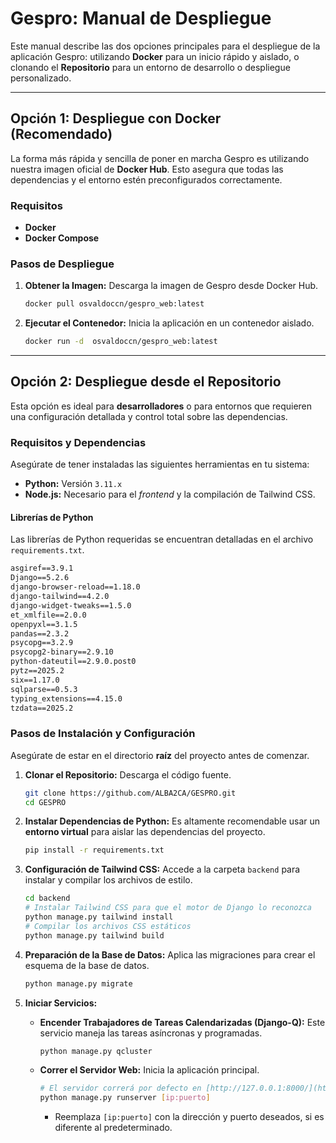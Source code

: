# Gespro: Manual de Despliegue

Este manual describe las dos opciones principales para el despliegue de la aplicación Gespro: utilizando **Docker** para un inicio rápido y aislado, o clonando el **Repositorio** para un entorno de desarrollo o despliegue personalizado.

---

## Opción 1: Despliegue con Docker (Recomendado)

La forma más rápida y sencilla de poner en marcha Gespro es utilizando nuestra imagen oficial de **Docker Hub**. Esto asegura que todas las dependencias y el entorno estén preconfigurados correctamente.

### Requisitos

- **Docker** 
- **Docker Compose**

### Pasos de Despliegue

1.  **Obtener la Imagen:** Descarga la imagen de Gespro desde Docker Hub.

    ```bash
    docker pull osvaldoccn/gespro_web:latest 
    ```

2.  **Ejecutar el Contenedor:** Inicia la aplicación en un contenedor aislado.

    ```bash
    docker run -d  osvaldoccn/gespro_web:latest
    ```

---

## Opción 2: Despliegue desde el Repositorio

Esta opción es ideal para **desarrolladores** o para entornos que requieren una configuración detallada y control total sobre las dependencias.

###  Requisitos y Dependencias

Asegúrate de tener instaladas las siguientes herramientas en tu sistema:

* **Python:** Versión `3.11.x`
* **Node.js:** Necesario para el *frontend* y la compilación de Tailwind CSS.

#### Librerías de Python

Las librerías de Python requeridas se encuentran detalladas en el archivo `requirements.txt`.

```txt
asgiref==3.9.1
Django==5.2.6
django-browser-reload==1.18.0
django-tailwind==4.2.0
django-widget-tweaks==1.5.0
et_xmlfile==2.0.0
openpyxl==3.1.5
pandas==2.3.2
psycopg==3.2.9
psycopg2-binary==2.9.10
python-dateutil==2.9.0.post0
pytz==2025.2
six==1.17.0
sqlparse==0.5.3
typing_extensions==4.15.0
tzdata==2025.2 
```

### Pasos de Instalación y Configuración

Asegúrate de estar en el directorio **raíz** del proyecto antes de comenzar.

1.  **Clonar el Repositorio:** Descarga el código fuente.

    ```bash
    git clone https://github.com/ALBA2CA/GESPRO.git 
    cd GESPRO
    ```

2.  **Instalar Dependencias de Python:** Es altamente recomendable usar un **entorno virtual** para aislar las dependencias del proyecto.
    ```bash
    pip install -r requirements.txt
    ```

3.  **Configuración de Tailwind CSS:** Accede a la carpeta `backend` para instalar y compilar los archivos de estilo.

    ```bash
    cd backend
    # Instalar Tailwind CSS para que el motor de Django lo reconozca
    python manage.py tailwind install
    # Compilar los archivos CSS estáticos
    python manage.py tailwind build
    ```

4.  **Preparación de la Base de Datos:** Aplica las migraciones para crear el esquema de la base de datos.
    ```bash
    python manage.py migrate
    ```

5.  **Iniciar Servicios:**

    * **Encender Trabajadores de Tareas Calendarizadas (Django-Q):** Este servicio maneja las tareas asíncronas y programadas.

        ```bash
        python manage.py qcluster
        ```

    * **Correr el Servidor Web:** Inicia la aplicación principal.

        ```bash
        # El servidor correrá por defecto en [http://127.0.0.1:8000/](http://127.0.0.1:8000/)
        python manage.py runserver [ip:puerto]
        ```
        * Reemplaza `[ip:puerto]` con la dirección y puerto deseados, si es diferente al predeterminado.
